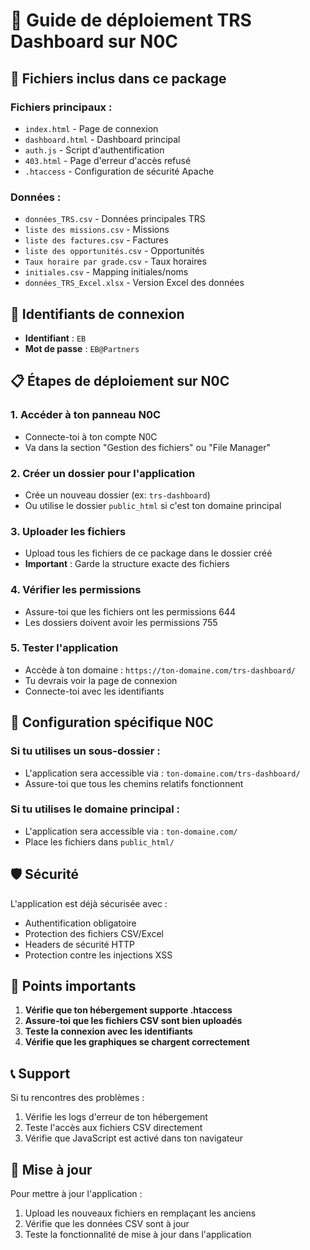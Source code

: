 # 🚀 Guide de déploiement TRS Dashboard sur N0C

## 📁 Fichiers inclus dans ce package

### Fichiers principaux :
- `index.html` - Page de connexion
- `dashboard.html` - Dashboard principal
- `auth.js` - Script d'authentification
- `403.html` - Page d'erreur d'accès refusé
- `.htaccess` - Configuration de sécurité Apache

### Données :
- `données_TRS.csv` - Données principales TRS
- `liste des missions.csv` - Missions
- `liste des factures.csv` - Factures
- `liste des opportunités.csv` - Opportunités
- `Taux horaire par grade.csv` - Taux horaires
- `initiales.csv` - Mapping initiales/noms
- `données_TRS_Excel.xlsx` - Version Excel des données

## 🔐 Identifiants de connexion

- **Identifiant** : `EB`
- **Mot de passe** : `EB@Partners`

## 📋 Étapes de déploiement sur N0C

### 1. **Accéder à ton panneau N0C**
- Connecte-toi à ton compte N0C
- Va dans la section "Gestion des fichiers" ou "File Manager"

### 2. **Créer un dossier pour l'application**
- Crée un nouveau dossier (ex: `trs-dashboard`)
- Ou utilise le dossier `public_html` si c'est ton domaine principal

### 3. **Uploader les fichiers**
- Upload tous les fichiers de ce package dans le dossier créé
- **Important** : Garde la structure exacte des fichiers

### 4. **Vérifier les permissions**
- Assure-toi que les fichiers ont les permissions 644
- Les dossiers doivent avoir les permissions 755

### 5. **Tester l'application**
- Accède à ton domaine : `https://ton-domaine.com/trs-dashboard/`
- Tu devrais voir la page de connexion
- Connecte-toi avec les identifiants

## 🔧 Configuration spécifique N0C

### Si tu utilises un sous-dossier :
- L'application sera accessible via : `ton-domaine.com/trs-dashboard/`
- Assure-toi que tous les chemins relatifs fonctionnent

### Si tu utilises le domaine principal :
- L'application sera accessible via : `ton-domaine.com/`
- Place les fichiers dans `public_html/`

## 🛡️ Sécurité

L'application est déjà sécurisée avec :
- Authentification obligatoire
- Protection des fichiers CSV/Excel
- Headers de sécurité HTTP
- Protection contre les injections XSS

## 🚨 Points importants

1. **Vérifie que ton hébergement supporte .htaccess**
2. **Assure-toi que les fichiers CSV sont bien uploadés**
3. **Teste la connexion avec les identifiants**
4. **Vérifie que les graphiques se chargent correctement**

## 📞 Support

Si tu rencontres des problèmes :
1. Vérifie les logs d'erreur de ton hébergement
2. Teste l'accès aux fichiers CSV directement
3. Vérifie que JavaScript est activé dans ton navigateur

## 🔄 Mise à jour

Pour mettre à jour l'application :
1. Upload les nouveaux fichiers en remplaçant les anciens
2. Vérifie que les données CSV sont à jour
3. Teste la fonctionnalité de mise à jour dans l'application 